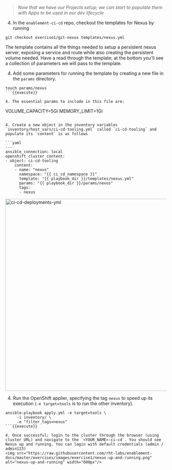 > _Now that we have our Projects setup; we can start to populate them with Apps to be used in our dev lifecycle_

4. In the `enablement-ci-cd` repo, checkout the templates for Nexus by running
```
git checkout exercise1/git-nexus templates/nexus.yml
```
The template contains all the things needed to setup a persistent nexus server, exposing a service and route while also creating the persistent volume needed. Have a read through the template; at the bottom you'll see a collection of parameters we will pass to the template.

4. Add some parameters for running the template by creating a new file in the `params` directory.
```
touch params/nexus
```{{execute}}

4. The essential params to include in this file are:
```
VOLUME_CAPACITY=5Gi
MEMORY_LIMIT=1Gi
```

4. Create a new object in the inventory variables `inventory/host_vars/ci-cd-tooling.yml` called `ci-cd-tooling` and populate its `content` is as follows

```yaml
---
ansible_connection: local
openshift_cluster_content:
- object: ci-cd-tooling
    content:
    - name: "nexus"
      namespace: "{{ ci_cd_namespace }}"
      template: "{{ playbook_dir }}/templates/nexus.yml"
      params: "{{ playbook_dir }}/params/nexus"
      tags:
      - nexus
```
<img src="https://raw.githubusercontent.com/rht-labs/enablement-docs/master/exercises/images/exercise1/ci-cd-deployments-yml.png" alt="ci-cd-deployments-yml" width="600px"/>


4. Run the OpenShift applier, specifying the tag `nexus` to speed up its execution (`-e target=tools` is to run the other inventory).
```
ansible-playbook apply.yml -e target=tools \
     -i inventory/ \
     -e "filter_tags=nexus"
```{{execute}}

4. Once successful; login to the cluster through the browser (using cluster URL) and navigate to the `<YOUR_NAME>-ci-cd`. You should see Nexus up and running. You can login with default credentials (admin / admin123) 
<img src="https://raw.githubusercontent.com/rht-labs/enablement-docs/master/exercises/images/exercise1/nexus-up-and-running.png" alt="nexus-up-and-running" width="600px"/>
